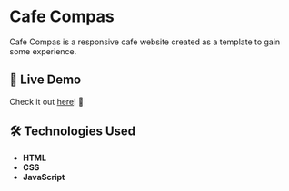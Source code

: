 # Cafe Compas

Cafe Compas is a responsive cafe website created as a template to gain some experience.

## 🔗 Live Demo  
Check it out [here](https://kovarkrystof.github.io/compas-cafe/)! 👀  

## 🛠 Technologies Used  
- **HTML**  
- **CSS**  
- **JavaScript**  
